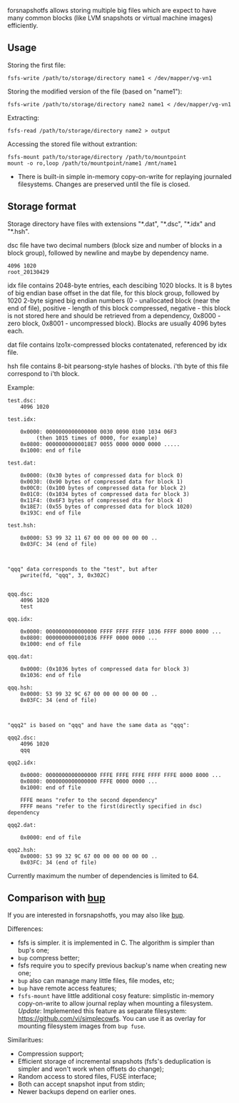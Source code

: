 forsnapshotfs allows storing multiple big files which are expect to have many common blocks (like LVM snapshots or virtual machine images) efficiently.

Usage
---

Storing the first file:

    fsfs-write /path/to/storage/directory name1 < /dev/mapper/vg-vn1
    
Storing the modified version of the file (based on "name1"):

    fsfs-write /path/to/storage/directory name2 name1 < /dev/mapper/vg-vn1

Extracting:

    fsfs-read /path/to/storage/directory name2 > output
    
Accessing the stored file without extrantion:

    fsfs-mount path/to/storage/directory /path/to/mountpoint
    mount -o ro,loop /path/to/mountpoint/name1 /mnt/name1
    
* There is built-in simple in-memory copy-on-write for replaying 
journaled filesystems. Changes are preserved until the file is closed.

Storage format
---

Storage directory have files with extensions "\*.dat", "\*.dsc", "\*.idx" and "\*.hsh".

dsc file have two decimal numbers (block size and number of blocks in a block group), followed by newline and maybe by dependency name.

    4096 1020
    root_20130429

idx file contains 2048-byte entries, 
each descibing 1020 blocks. It is 8 bytes of big endian base 
offset in the dat file, for this block group, followed by 1020 2-byte 
signed big endian numbers (0 - unallocated block (near the end of file), 
positive - length of this block compressed, negative - this block is 
not stored here and should be retrieved from a dependency, 0x8000 - 
zero block, 0x8001 - uncompressed block). Blocks are usually 4096 bytes each.

dat file contains lzo1x-compressed blocks contatenated, referenced by idx file.

hsh file contains 8-bit pearsong-style hashes of blocks. i'th byte of 
this file correspond to i'th block.

Example:

    test.dsc:
        4096 1020

    test.idx:

        0x0000: 0000000000000000 0030 0090 0100 1034 06F3
             (then 1015 times of 0000, for example)
        0x0800: 00000000000018E7 0055 0000 0000 0000 .....
        0x1000: end of file
        
    test.dat:
    
        0x0000: (0x30 bytes of compressed data for block 0)
        0x0030: (0x90 bytes of compressed data for block 1)
        0x00C0: (0x100 bytes of compressed data for block 2)
        0x01C0: (0x1034 bytes of compressed data for block 3)
        0x11F4: (0x6F3 bytes of compressed dta for block 4)
        0x18E7: (0x55 bytes of compressed data for block 1020)
        0x193C: end of file
        
    test.hsh:
    
        0x0000: 53 99 32 11 67 00 00 00 00 00 00 .. 
        0x03FC: 34 (end of file)
        
    
        
    "qqq" data corresponds to the "test", but after 
        pwrite(fd, "qqq", 3, 0x302C)
        
        
    qqq.dsc:
        4096 1020
        test
        
    qqq.idx:
    
        0x0000: 0000000000000000 FFFF FFFF FFFF 1036 FFFF 8000 8000 ...
        0x0800: 0000000000001036 FFFF 0000 0000 ...
        0x1000: end of file
        
    qqq.dat:
    
        0x0000: (0x1036 bytes of compressed data for block 3)
        0x1036: end of file
       
    qqq.hsh:
        0x0000: 53 99 32 9C 67 00 00 00 00 00 00 .. 
        0x03FC: 34 (end of file)

    
        
    "qqq2" is based on "qqq" and have the same data as "qqq":
    
    qqq2.dsc:
        4096 1020
        qqq
        
    qqq2.idx:
    
        0x0000: 0000000000000000 FFFE FFFE FFFE FFFF FFFE 8000 8000 ...
        0x0800: 0000000000000000 FFFE 0000 0000 ...
        0x1000: end of file
        
        FFFE means "refer to the second dependency"
        FFFF means "refer to the first(directly specified in dsc) dependency
        
    qqq2.dat:
    
        0x0000: end of file
       
    qqq2.hsh:
        0x0000: 53 99 32 9C 67 00 00 00 00 00 00 .. 
        0x03FC: 34 (end of file)
    
Currently maximum the number of dependencies is limited to 64.

Comparison with [bup](https://github.com/bup/bup)
---
If you are interested in forsnapshotfs, you may also like [bup](https://github.com/bup/bup).

Differences:

* fsfs is simpler. it is implemented in C. The algorithm is simpler than bup's one;
* `bup` compress better;
* fsfs require you to specify previous backup's name when creating new one;
* `bup` also can manage many little files, file modes, etc;
* `bup` have remote access features;
* `fsfs-mount` have little additional cosy feature: simplistic in-memory copy-on-write to allow journal replay when mounting a filesystem. *Update*: Implemented this feature as separate filesystem: https://github.com/vi/simplecowfs. You can use it as overlay for mounting filesystem images from `bup fuse`.

Similaritues:

* Compression support;
* Efficient storage of incremental snapshots (fsfs's deduplication is simpler and won't work when offsets do change);
* Random access to stored files, FUSE interface;
* Both can accept snapshot input from stdin;
* Newer backups depend on earlier ones.
